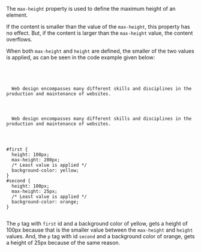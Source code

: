 The `max-height` property
is used to define the
maximum height of an element.

If the content is smaller than the
value of the `max-height`,
this property has no effect.
But, if the content is larger than the
`max-height` value,
the content overflows.

When both `max-height` and `height` are defined,
the smaller of the two values is applied, as can
be seen in the code example given below:

<Editor lang="css">
<code>
<panel lang="html">
<p id="first">
  Web design encompasses many different skills and disciplines in the production and maintenance of websites.
</p>
<p id="second">
  Web design encompasses many different skills and disciplines in the production and maintenance of websites.
</p>
</panel>
<panel lang="css">
#first {
  height: 100px;
  max-height: 200px;
  /* Least value is applied */
  background-color: yellow;
}
#second {
  height: 100px;
  max-height: 25px;
  /* Least value is applied */
  background-color: orange;
}
</panel>
</code>
</Editor>

The `p` tag with `first` id and a background color of yellow, gets a height of 100px because that is the smaller value between the `max-height` and `height` values. And, the `p` tag with id `second` and a background color of orange, gets a height of 25px because of the same reason.

